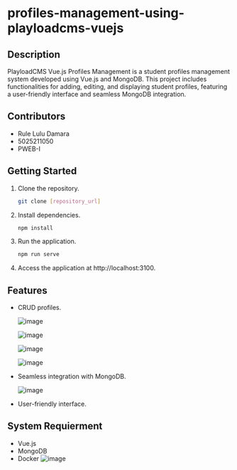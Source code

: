 # profiles-management-using-playloadcms-vuejs

## Description

PlayloadCMS Vue.js Profiles Management is a student profiles management system developed using Vue.js and MongoDB. This project includes functionalities for adding, editing, and displaying student profiles, featuring a user-friendly interface and seamless MongoDB integration.

## Contributors

- Rule Lulu Damara
- 5025211050
- PWEB-I

## Getting Started

1. Clone the repository.

   ```bash
   git clone [repository_url]
   ```
2. Install dependencies.
   ```bash
   npm install
   ```
3. Run the application.
   ```bash
   npm run serve
   ```
4. Access the application at http://localhost:3100.

## Features
- CRUD profiles.
  
  ![image](https://github.com/RuleLuluDamara/profiles-management-using-playloadcms-vuejs/assets/105763198/d22894a5-e987-455d-81c4-91d041c0e27f)

  ![image](https://github.com/RuleLuluDamara/profiles-management-using-playloadcms-vuejs/assets/105763198/9735f620-e52c-4246-8c83-6f7bea2c8a11)

  ![image](https://github.com/RuleLuluDamara/profiles-management-using-playloadcms-vuejs/assets/105763198/137101ea-542d-40e3-8ad2-aeec868c8238)

  ![image](https://github.com/RuleLuluDamara/profiles-management-using-playloadcms-vuejs/assets/105763198/01fcb4ee-d4db-4f60-abf7-e7147eaa6d3a)

- Seamless integration with MongoDB.

  ![image](https://github.com/RuleLuluDamara/profiles-management-using-playloadcms-vuejs/assets/105763198/34518750-516d-4427-b2ac-bd0ccb63ed2f)

- User-friendly interface.

  
## System Requierment
- Vue.js
- MongoDB
- Docker
![image](https://github.com/RuleLuluDamara/profiles-management-using-playloadcms-vuejs/assets/105763198/87c13e1f-40aa-4412-8e9d-7906b368a98f)


